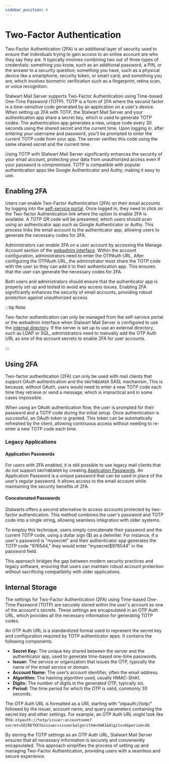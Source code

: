```yaml
---
sidebar_position: 6
---
```


# Two-Factor Authentication

Two-Factor Authentication (2FA) is an additional layer of security used to ensure that individuals trying to gain access to an online account are who they say they are. It typically involves combining two out of three types of credentials: something you know, such as an additional password, a PIN, or the answer to a security question; something you have, such as a physical device like a smartphone, security token, or smart card; and something you are, which involves biometric verification such as a fingerprint, retina scan, or voice recognition.

Stalwart Mail Server supports Two-Factor Authentication using Time-based One-Time Password (TOTP). TOTP is a form of 2FA where the second factor is a time-sensitive code generated by an application on a user's device. When setting up 2FA with TOTP, the Stalwart Mail Server and your authentication app share a secret key, which is used to generate TOTP codes. The authentication app generates a new, unique code every 30 seconds using the shared secret and the current time. Upon logging in, after entering your username and password, you’ll be prompted to enter the current TOTP code from your app. The server verifies this code using the same shared secret and the current time.

Using TOTP with Stalwart Mail Server significantly enhances the security of your email account, protecting your data from unauthorized access even if your password is compromised. TOTP is compatible with popular authentication apps like Google Authenticator and Authy, making it easy to use. 

## Enabling 2FA

Users can enable Two-Factor Authentication (2FA) on their email accounts by logging into the [self-service portal](/docs/management/webadmin/selfservice). Once logged in, they need to click on the Two-factor Authentication link where the option to enable 2FA is available. A TOTP QR code will be presented, which users should scan using an authenticator app such as Google Authenticator or Authy. This process links the email account to the authenticator app, allowing users to generate the necessary codes for 2FA.

Administrators can enable 2FA on a user account by accessing the Manage Account section of the [webadmin interface](/docs/management/webadmin/overview). Within the account configuration, administrators need to enter the OTPAuth URL. After configuring the OTPAuth URL, the administrator must share the TOTP code with the user so they can add it to their authentication app. This ensures that the user can generate the necessary codes for 2FA.

Both users and administrators should ensure that the authenticator app is properly set up and tested to avoid any access issues. Enabling 2FA significantly enhances the security of email accounts, providing robust protection against unauthorized access.

:::tip Note

Two-factor authentication can only be managed from the self-service portal or the webadmin interface when Stalwart Mail Server is configured to use the [internal directory](/docs/directory/backend/internal). If the server is set up to use an external directory, such as LDAP or SQL, administrators need to manually add the OTP Auth URL as one of the account secrets to enable 2FA for user accounts.

:::

## Using 2FA

Two-factor authentication (2FA) can only be used with mail clients that support OAuth authentication and the `OAUTHBEARER` SASL mechanism. This is because, without OAuth, users would need to enter a new TOTP code each time they retrieve or send a message, which is impractical and in some cases impossible.

When using an OAuth authentication flow, the user is prompted for their password and a TOTP code during the initial setup. Once authentication is successful, an OAuth token is granted. This token can be automatically refreshed by the client, allowing continuous access without needing to re-enter a new TOTP code each time.

### Legacy Applications

#### Application Passwords

For users with 2FA enabled, it is still possible to use legacy mail clients that do not support `OAUTHBEARER` by creating [Application Passwords](/docs/directory/authentication/app-password). An Application Password is a unique password that can be used in place of the user’s regular password. It allows access to the email account while maintaining the security benefits of 2FA. 

#### Concatenated Passwords

Stalwarts offers a second alternative to access accounts protected by two-factor authentication. This method combines the user's password and TOTP code into a single string, allowing seamless integration with older systems.

To employ this technique, users simply concatenate their password and the current TOTP code, using a dollar sign ($) as a delimiter. For instance, if a user's password is "mysecret" and their authenticator app generates the TOTP code "976544," they would enter "mysecret$976544" in the password field.

This approach bridges the gap between modern security practices and legacy software, ensuring that users can maintain robust account protection without sacrificing compatibility with older applications. 

## Internal Storage

The settings for Two-Factor Authentication (2FA) using Time-based One-Time Password (TOTP) are securely stored within the user's account as one of the account's secrets. These settings are encapsulated in an OTP Auth URL, which provides all the necessary information for generating TOTP codes.

An OTP Auth URL is a standardized format used to represent the secret key and configuration required by TOTP authenticator apps. It contains the following components:

- **Secret Key:** The unique key shared between the server and the authenticator app, used to generate time-based one-time passwords.
- **Issuer:** The service or organization that issues the OTP, typically the name of the email service or domain.
- **Account Name:** The user’s account identifier, often the email address.
- **Algorithm:** The hashing algorithm used, usually HMAC-SHA1.
- **Digits:** The number of digits in the generated OTP, typically six.
- **Period:** The time period for which the OTP is valid, commonly 30 seconds.

The OTP Auth URL is formatted as a URI, starting with "otpauth://totp/" followed by the issuer, account name, and query parameters containing the secret key and other settings. For example, an OTP Auth URL might look like this: `otpauth://totp/issuer:accountname?secret=SECRETKEY&issuer=issuer&algorithm=SHA1&digits=6&period=30`.

By storing the TOTP settings as an OTP Auth URL, Stalwart Mail Server ensures that all necessary information is securely and conveniently encapsulated. This approach simplifies the process of setting up and managing Two-Factor Authentication, providing users with a seamless and secure experience.
